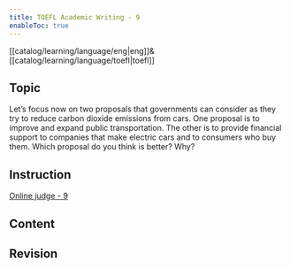 ```yaml
---
title: TOEFL Academic Writing - 9
enableToc: true
---
```

[[catalog/learning/language/eng|eng]]&
[[catalog/learning/language/toefl|toefl]]

## Topic

Let’s focus now on two proposals that governments can consider as they try to reduce carbon dioxide emissions from cars. One proposal is to improve and expand public transportation. The other is to provide financial support to companies that make electric cars and to consumers who buy them. Which proposal do you think is better? Why?

## Instruction

[Online judge - 9](https://ibt2-toefl-pt.ets.org/dg?code=A09&_gl=1*1hmxrv6*_gcl_au*ODQ2Mjc5MjE0LjE2ODEyMTE0MzU.*_ga*MTE4NTQ1NjgxNi4xNjgxMjExNDM1*_ga_T2TH8KSGFZ*MTY4NTA5MjM1NS41LjAuMTY4NTA5MjQwNi45LjAuMA..&_ga=2.225473946.181538343.1685082710-1185456816.1681211435)

## Content


## Revision

